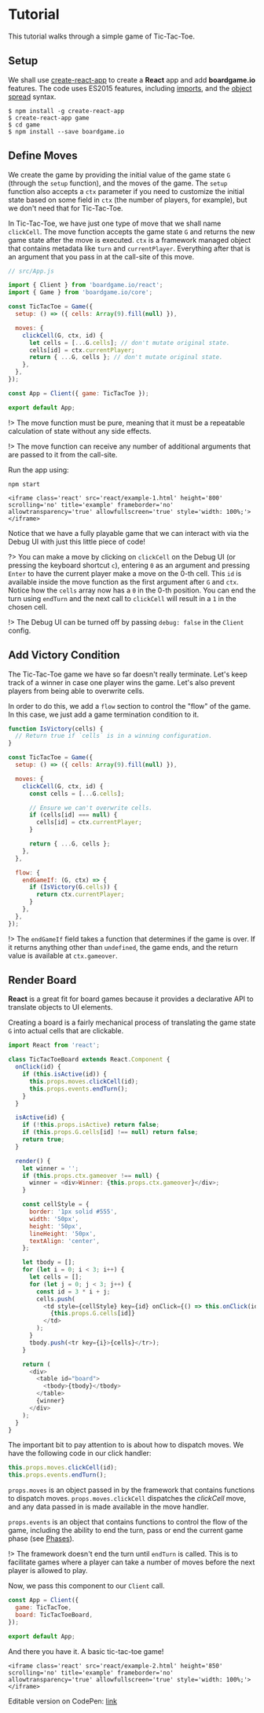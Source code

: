 # Tutorial

This tutorial walks through a simple game of Tic-Tac-Toe.

## Setup

We shall use [create-react-app](https://github.com/facebookincubator/create-react-app) to create a **React** app and add
**boardgame.io** features. The code uses ES2015 features,
including [imports](https://developer.mozilla.org/en-US/docs/Web/JavaScript/Reference/Statements/import), and
the [object spread](https://developer.mozilla.org/en-US/docs/Web/JavaScript/Reference/Operators/Spread_operator) syntax.

```
$ npm install -g create-react-app
$ create-react-app game
$ cd game
$ npm install --save boardgame.io
```

## Define Moves

We create the game by providing the initial value of the
game state `G` (through the `setup` function), and the moves
of the game. The `setup` function also accepts a
`ctx` parameter if you need to customize the initial
state based on some field in `ctx` (the number of players, for example),
but we don't need that for Tic-Tac-Toe.

In Tic-Tac-Toe, we have just one type of move that we shall
name `clickCell`. The move function accepts
the game state `G` and returns the new game state
after the move is executed. `ctx` is a framework managed
object that contains metadata like `turn` and `currentPlayer`.
Everything after that is an argument that you pass in at the
call-site of this move.

```js
// src/App.js

import { Client } from 'boardgame.io/react';
import { Game } from 'boardgame.io/core';

const TicTacToe = Game({
  setup: () => ({ cells: Array(9).fill(null) }),

  moves: {
    clickCell(G, ctx, id) {
      let cells = [...G.cells]; // don't mutate original state.
      cells[id] = ctx.currentPlayer;
      return { ...G, cells }; // don't mutate original state.
    },
  },
});

const App = Client({ game: TicTacToe });

export default App;
```

!> The move function must be pure, meaning that it must be
a repeatable calculation of state without any side effects.

!> The move function can receive any number of additional
arguments that are passed to it from the call-site.

Run the app using:

```
npm start
```

```react
<iframe class='react' src='react/example-1.html' height='800' scrolling='no' title='example' frameborder='no' allowtransparency='true' allowfullscreen='true' style='width: 100%;'></iframe>
```

Notice that we have a fully playable game that we can
interact with via the Debug UI with just
this little piece of code!

?> You can make a move by clicking on `clickCell` on the
Debug UI (or pressing the keyboard shortcut `c`),
entering `0` as an argument and pressing
`Enter` to have the current player make a move on the 0-th
cell. This `id` is available inside the move function as
the first argument after `G` and `ctx`. Notice how the
`cells` array now has a `0` in the 0-th position. You
can end the turn using `endTurn` and the next call to
`clickCell` will result in a `1` in the chosen cell.

!> The Debug UI can be turned off by passing `debug: false`
in the `Client` config.

## Add Victory Condition

The Tic-Tac-Toe game we have so far doesn't really terminate.
Let's keep track of a winner in case one player wins the game.
Let's also prevent players from being able to overwrite cells.

In order to do this, we add a `flow` section to control the
"flow" of the game. In this case, we just add a game termination
condition to it.

```js
function IsVictory(cells) {
  // Return true if `cells` is in a winning configuration.
}

const TicTacToe = Game({
  setup: () => ({ cells: Array(9).fill(null) }),

  moves: {
    clickCell(G, ctx, id) {
      const cells = [...G.cells];

      // Ensure we can't overwrite cells.
      if (cells[id] === null) {
        cells[id] = ctx.currentPlayer;
      }

      return { ...G, cells };
    },
  },

  flow: {
    endGameIf: (G, ctx) => {
      if (IsVictory(G.cells)) {
        return ctx.currentPlayer;
      }
    },
  },
});
```

!> The `endGameIf` field takes a function that determines if
the game is over. If it returns anything other than `undefined`,
the game ends, and the return value is available at `ctx.gameover`.

## Render Board

**React** is a great fit for board games because
it provides a declarative API to translate objects
to UI elements.

Creating a board is a fairly mechanical process of
translating the game state `G` into actual cells that
are clickable.

```js
import React from 'react';

class TicTacToeBoard extends React.Component {
  onClick(id) {
    if (this.isActive(id)) {
      this.props.moves.clickCell(id);
      this.props.events.endTurn();
    }
  }

  isActive(id) {
    if (!this.props.isActive) return false;
    if (this.props.G.cells[id] !== null) return false;
    return true;
  }

  render() {
    let winner = '';
    if (this.props.ctx.gameover !== null) {
      winner = <div>Winner: {this.props.ctx.gameover}</div>;
    }

    const cellStyle = {
      border: '1px solid #555',
      width: '50px',
      height: '50px',
      lineHeight: '50px',
      textAlign: 'center',
    };

    let tbody = [];
    for (let i = 0; i < 3; i++) {
      let cells = [];
      for (let j = 0; j < 3; j++) {
        const id = 3 * i + j;
        cells.push(
          <td style={cellStyle} key={id} onClick={() => this.onClick(id)}>
            {this.props.G.cells[id]}
          </td>
        );
      }
      tbody.push(<tr key={i}>{cells}</tr>);
    }

    return (
      <div>
        <table id="board">
          <tbody>{tbody}</tbody>
        </table>
        {winner}
      </div>
    );
  }
}
```

The important bit to pay attention to is about how to
dispatch moves. We have the following code in our click
handler:

```js
this.props.moves.clickCell(id);
this.props.events.endTurn();
```

`props.moves` is an object passed in by the framework that
contains functions to dispatch moves. `props.moves.clickCell`
dispatches the _clickCell_ move, and any data passed in is made
available in the move handler.

`props.events` is an object that contains functions to control
the flow of the game, including the ability to end the turn,
pass or end the current game phase (see [Phases](phases.md)).

!> The framework doesn't end the turn until `endTurn` is called.
This is to facilitate games where a player can take a number
of moves before the next player is allowed to play.

Now, we pass this component to our `Client` call.

```js
const App = Client({
  game: TicTacToe,
  board: TicTacToeBoard,
});

export default App;
```

And there you have it. A basic tic-tac-toe game!

```react
<iframe class='react' src='react/example-2.html' height='850' scrolling='no' title='example' frameborder='no' allowtransparency='true' allowfullscreen='true' style='width: 100%;'></iframe>
```

Editable version on CodePen: [link](https://codepen.io/nicolodavis/full/MEvrjq/)
